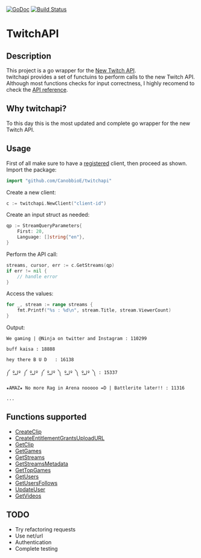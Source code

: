 [![GoDoc](https://godoc.org/github.com/CanobbioE/twitchapi?status.png)](https://godoc.org/github.com/CanobbioE/twitchapi)
[![Build Status](https://travis-ci.org/CanobbioE/twitchapi.svg?branch=master)](https://travis-ci.org/CanobbioE/twitchapi)
<!--[![twitchapi](https://gocover.io/_badge/github.com/CanobbioE/twitchapi)](http://gocover.io/github.com/CanobbioE/twitchapi)-->
# TwitchAPI

## Description
This project is a go wrapper for the [New Twitch API](https://dev.twitch.tv/docs/api).  
twitchapi provides a set of functuins to perform calls to the new Twitch API.  
Although most functions checks for input correctness, I highly recomend to check the [API reference](https://dev.twitch.tv/docs/api/reference).

## Why twitchapi?
To this day this is the most updated and complete go wrapper for the new Twitch API.

## Usage
First of all make sure to have a [registered](https://dev.twitch.tv/docs/authentication#registration) client, then proceed as shown.  
Import the package:
```go
import "github.com/CanobbioE/twitchapi"
```

Create a new client:
```go
c := twitchapi.NewClient("client-id")
```

Create an input struct as needed:
```go
qp := StreamQueryParameters{
	First: 20,
	Language: []string{"en"},
}
```

Perform the API call:
```go
streams, cursor, err := c.GetStreams(qp)
if err != nil {
	// handle error
}
```

Access the values:
```go
for _, stream := range streams {
	fmt.Printf("%s : %d\n", stream.Title, stream.ViewerCount)
}
```
Output:
```
We gaming | @Ninja on twitter and Instagram : 110299

buff kaisa : 18888

hey there B U D   : 16138

༼ ºل͟º ༼ ºل͟º ༼ ºل͟º ༽ ºل͟º ༽ ºل͟º ༽ : 15337

★AMAZ★ No more Rag in Arena nooooo =D | Battlerite later!! : 11316

...
```


## Functions supported
- [CreateClip](https://dev.twitch.tv/docs/api/reference#create-clip) 
- [CreateEntitlementGrantsUploadURL](https://dev.twitch.tv/docs/api/reference#create-entitlement-grants-upload-url)
- [GetClip](https://dev.twitch.tv/docs/api/reference#get-clip)
- [GetGames](https://dev.twitch.tv/docs/api/reference#get-clip)
- [GetStreams](https://dev.twitch.tv/docs/api/reference#get-streams)
- [GetStreamsMetadata](https://dev.twitch.tv/docs/api/reference#get-streams-metadata)
- [GetTopGames](https://dev.twitch.tv/docs/api/reference#get-top-games)
- [GetUsers](https://dev.twitch.tv/docs/api/reference#get-users)
- [GetUsersFollows](https://dev.twitch.tv/docs/api/reference#get-users-follows)
- [UpdateUser](https://dev.twitch.tv/docs/api/reference#update-user)
- [GetVideos](https://dev.twitch.tv/docs/api/reference#get-videos)

## TODO
- Try refactoring requests
- Use net/url
- Authentication
- Complete testing
